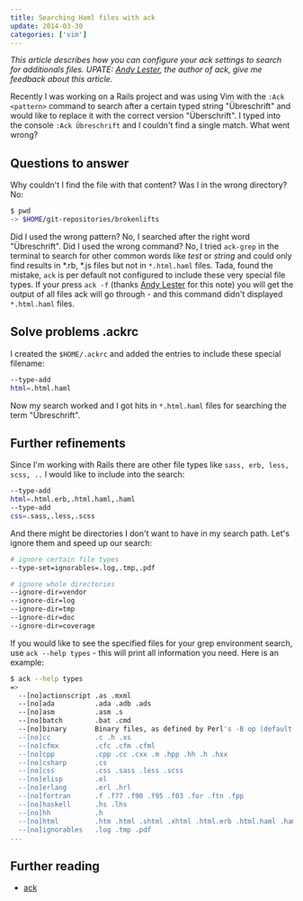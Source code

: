 ```yaml
---
title: Searching Haml files with ack
update: 2014-03-30
categories: ['vim']
---
```


*This article describes how you can configure your ack settings to search for additionals files.
UPATE: [Andy Lester](http://petdance.com/), the author of ack, give me feedback about this article.*


Recently I was working on a Rails project and was using Vim with the `:Ack <pattern>` command to search after a certain
typed string "Übreschrift" and would like to replace it with the correct version "Überschrift". I typed into the console
`:Ack Übreschrift` and I couldn't find a single match. What went wrong?


## Questions to answer

Why couldn't I find the file with that content? Was I in the wrong directory? No:


```bash
$ pwd
-> $HOME/git-repositories/brokenlifts
```


Did I used the wrong pattern? No, I searched after the right word "Übreschrift". Did I used the wrong command?  No, I
tried `ack-grep` in the terminal to search for other common words like *test* or *string* and could only find results in
*.rb, *.js files but not in `*.html.haml` files. Tada, found the mistake, `ack` is per default not configured to include
these very special file types. If your press `ack -f` (thanks [Andy Lester](http://petdance.com/) for this note) you
will get the output of all files ack will go through - and this command didn't displayed `*.html.haml` files.


## Solve problems .ackrc

I created the `$HOME/.ackrc` and added the entries to include these special filename:


```bash
--type-add
html=.html.haml
```


Now my search worked and I got hits in `*.html.haml` files for searching the term "Übreschrift".


## Further refinements

Since I'm working with Rails there are other file types like `sass, erb, less, scss, ..` I would like to include into the search:


```bash
--type-add
html=.html.erb,.html.haml,.haml
--type-add
css=.sass,.less,.scss
```


And there might be directories I don't want to have in my search path. Let's ignore them and speed up our search:


```bash
# ignore certain file types
--type-set=ignorables=.log,.tmp,.pdf

# ignore whole directories
--ignore-dir=vendor
--ignore-dir=log
--ignore-dir=tmp
--ignore-dir=doc
--ignore-dir=coverage
```


If you would like to see the specified files for your grep environment search, use `ack --help types` - this will
print all information you need. Here is an example:


```bash
$ ack --help types
=>
  --[no]actionscript .as .mxml
  --[no]ada          .ada .adb .ads
  --[no]asm          .asm .s
  --[no]batch        .bat .cmd
  --[no]binary       Binary files, as defined by Perl's -B op (default: off)
  --[no]cc           .c .h .xs
  --[no]cfmx         .cfc .cfm .cfml
  --[no]cpp          .cpp .cc .cxx .m .hpp .hh .h .hxx
  --[no]csharp       .cs
  --[no]css          .css .sass .less .scss
  --[no]elisp        .el
  --[no]erlang       .erl .hrl
  --[no]fortran      .f .f77 .f90 .f95 .f03 .for .ftn .fpp
  --[no]haskell      .hs .lhs
  --[no]hh           .h
  --[no]html         .htm .html .shtml .xhtml .html.erb .html.haml .haml
  --[no]ignorables   .log .tmp .pdf
...
```


## Further reading

- [ack](http://betterthangrep.com/)


